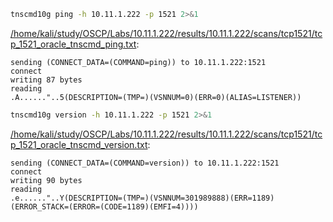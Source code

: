 ```bash
tnscmd10g ping -h 10.11.1.222 -p 1521 2>&1
```

[/home/kali/study/OSCP/Labs/10.11.1.222/results/10.11.1.222/scans/tcp1521/tcp_1521_oracle_tnscmd_ping.txt](file:///home/kali/study/OSCP/Labs/10.11.1.222/results/10.11.1.222/scans/tcp1521/tcp_1521_oracle_tnscmd_ping.txt):

```
sending (CONNECT_DATA=(COMMAND=ping)) to 10.11.1.222:1521
connect 
writing 87 bytes
reading
.A......"..5(DESCRIPTION=(TMP=)(VSNNUM=0)(ERR=0)(ALIAS=LISTENER))

```
```bash
tnscmd10g version -h 10.11.1.222 -p 1521 2>&1
```

[/home/kali/study/OSCP/Labs/10.11.1.222/results/10.11.1.222/scans/tcp1521/tcp_1521_oracle_tnscmd_version.txt](file:///home/kali/study/OSCP/Labs/10.11.1.222/results/10.11.1.222/scans/tcp1521/tcp_1521_oracle_tnscmd_version.txt):

```
sending (CONNECT_DATA=(COMMAND=version)) to 10.11.1.222:1521
connect 
writing 90 bytes
reading
.e......"..Y(DESCRIPTION=(TMP=)(VSNNUM=301989888)(ERR=1189)(ERROR_STACK=(ERROR=(CODE=1189)(EMFI=4))))


```
